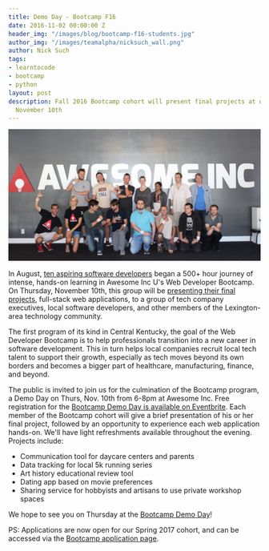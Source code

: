 ```yaml
---
title: Demo Day - Bootcamp F16
date: 2016-11-02 00:00:00 Z
header_img: "/images/blog/bootcamp-f16-students.jpg"
author_img: "/images/teamalpha/nicksuch_wall.png"
author: Nick Such
tags:
- learntocode
- bootcamp
- python
layout: post
description: Fall 2016 Bootcamp cohort will present final projects at demo day on
  November 10th
---
```


![Awesome Inc Bootcamp students](/images/blog/bootcamp-f16-students.jpg)

In August, [ten aspiring software developers](/blog/2016/09/29/bootcamp-update-halfway/) began a 500+ hour journey of intense, hands-on learning in Awesome Inc U's Web Developer Bootcamp. On Thursday, November 10th, this group will be [presenting their final projects](https://www.eventbrite.com/e/demo-day-web-developer-bootcamp-f16-cohort-tickets-28837502747), full-stack web applications, to a group of tech company executives, local software developers, and other members of the Lexington-area technology community.

<!--more-->

The first program of its kind in Central Kentucky, the goal of the Web Developer Bootcamp is to help professionals transition into a new career in software development. This in turn helps local companies recruit local tech talent to support their growth, especially as tech moves beyond its own borders and becomes a bigger part of healthcare, manufacturing, finance, and beyond.

The public is invited to join us for the culmination of the Bootcamp program, a Demo Day on Thurs, Nov. 10th from 6-8pm at Awesome Inc. Free registration for the [Bootcamp Demo Day is available on Eventbrite](https://www.eventbrite.com/e/demo-day-web-developer-bootcamp-f16-cohort-tickets-28837502747). Each member of the Bootcamp cohort will give a brief presentation of his or her final project, followed by an opportunity to experience each web application hands-on. We'll have light refreshments available throughout the evening. Projects include:

- Communication tool for daycare centers and parents
- Data tracking for local 5k running series
- Art history educational review tool
- Dating app based on movie preferences
- Sharing service for hobbyists and artisans to use private workshop spaces

We hope to see you on Thursday at the [Bootcamp Demo Day](https://www.eventbrite.com/e/demo-day-web-developer-bootcamp-f16-cohort-tickets-28837502747)!

PS: Applications are now open for our Spring 2017 cohort, and can be accessed via the [Bootcamp application page](/applications/bootcamp).